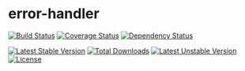 error-handler
=============

[![Build Status](https://travis-ci.org/prgTW/error-handler.svg?branch=master)](https://travis-ci.org/prgTW/error-handler)
[![Coverage Status](https://coveralls.io/repos/prgTW/error-handler/badge.png)](https://coveralls.io/r/prgTW/error-handler)
[![Dependency Status](https://www.versioneye.com/user/projects/537b58ff14c1580fc0000050/badge.svg)](https://www.versioneye.com/user/projects/537b58ff14c1580fc0000050)

[![Latest Stable Version](https://poser.pugx.org/prgtw/error-handler/v/stable.png)](https://packagist.org/packages/prgtw/error-handler)
[![Total Downloads](https://poser.pugx.org/prgtw/error-handler/downloads.png)](https://packagist.org/packages/prgtw/error-handler)
[![Latest Unstable Version](https://poser.pugx.org/prgtw/error-handler/v/unstable.png)](https://packagist.org/packages/prgtw/error-handler)
[![License](https://poser.pugx.org/prgtw/error-handler/license.png)](https://packagist.org/packages/prgtw/error-handler)
